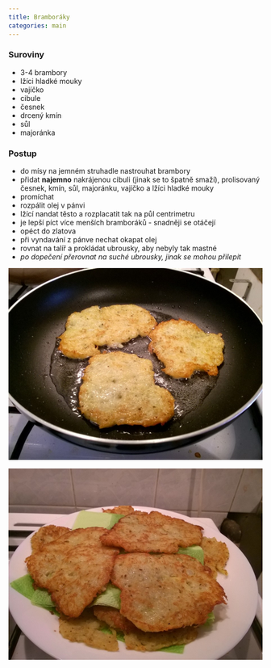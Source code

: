 ```yaml
---
title: Bramboráky
categories: main
---
```


### Suroviny
- 3-4 brambory
- lžíci hladké mouky
- vajíčko
- cibule
- česnek
- drcený kmín
- sůl
- majoránka

### Postup
- do mísy na jemném struhadle nastrouhat brambory
- přidat **najemno** nakrájenou cibuli (jinak se to špatně smaží), prolisovaný česnek, kmín, sůl, majoránku, vajíčko a lžíci hladké mouky
- promíchat
- rozpálit olej v pánvi
- lžící nandat těsto a rozplacatit tak na půl centrimetru
- je lepší píct více menších bramboráků - snadněji se otáčejí
- opéct do zlatova
- při vyndavání z pánve nechat okapat olej
- rovnat na talíř a prokládat ubrousky, aby nebyly tak mastné
- *po dopečení přerovnat na suché ubrousky, jinak se mohou přilepit*

![Smažíme](/fotky/bramboraky-1.jpg)

![Hotovo](/fotky/bramboraky-2.jpg)
